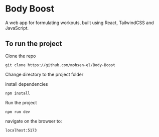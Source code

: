 # Body Boost
A web app for formulating workouts, built using React, TailwindCSS and JavaScript.

## To run the project
Clone the repo
```
git clone https://github.com/mohsen-el/Body-Boost
```
Change directory to the project folder

install dependencies
```
npm install
```

Run the project
```
npm run dev
```

navigate on the browser to:
```
localhost:5173
```

